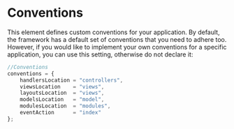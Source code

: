 # Conventions

This element defines custom conventions for your application. By default, the framework has a default set of conventions that you need to adhere too. However, if you would like to implement your own conventions for a specific application, you can use this setting, otherwise do not declare it:

```js
//Conventions
conventions = {
	handlersLocation = "controllers",
	viewsLocation 	 = "views",
	layoutsLocation  = "views",
	modelsLocation 	 = "model",
	modulesLocation  = "modules",
	eventAction 	 = "index"
};
```
